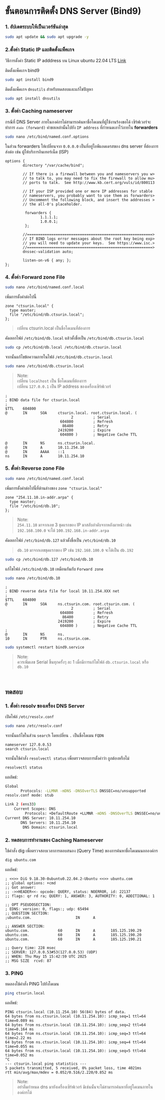 # ขั้นตอนการติดตั้ง DNS Server (Bind9)

### 1. อัปเดตระบบให้เป็นเวอร์ชันล่าสุด

```bash
sudo apt update && sudo apt upgrade -y
```

### 2.ตั้งค่า Static IP และติดตั้งแพ็คเกจ

วิธีการตั้งค่า Static IP adddress บน Linux ubuntu 22.04 LTS [Link](https://github.com/teerakanotk/ubuntu/blob/main/docs/static-ip.md)

ติดตั้งแพ็คเกจ bind9

```bash
sudo apt install bind9
```

ติดตั้งแพ็คเกจ `dnsutils` สำหรับทดสอบและแก้ไขปัญหา

```bash
sudo apt install dnsutils
```

### 3. ตั้งค่า Caching nameserver

กรณีที่ DNS Server ภายในองค์กรไม่สามารถค้นหาชื่อโดเมนที่ผู้ใช้งานร้องขอได้ เซิร์ฟเวอร์จะทำการ `ส่งต่อ (forward)` คำขอเหล่านั้นไปยัง `IP address` ที่กำหนดเอาไว้ภายใน **forwarders**

```bash
sudo nano /etc/bind/named.conf.options
```

ในส่วน forwarders ให้เปลี่ยนจาก `0.0.0.0` เป็นที่อยู่ไอพีแอดเดรสของ dns server ที่ต้องการส่งต่อ เช่น ผู้ให้บริการอินเทอร์เน็ต (ISP)

```
options {
        directory "/var/cache/bind";

        // If there is a firewall between you and nameservers you w>
        // to talk to, you may need to fix the firewall to allow mu>
        // ports to talk.  See http://www.kb.cert.org/vuls/id/800113

        // If your ISP provided one or more IP addresses for stable
        // nameservers, you probably want to use them as forwarders>
        // Uncomment the following block, and insert the addresses >
        // the all-0's placeholder.

         forwarders {
                1.1.1.1;
                1.0.0.1;
         };

        //=========================================================>
        // If BIND logs error messages about the root key being exp>
        // you will need to update your keys.  See https://www.isc.>
        //=========================================================>
        dnssec-validation auto;

        listen-on-v6 { any; };
};
```

### 4. ตั้งค่า Forward zone File

```bash
sudo nano /etc/bind/named.conf.local
```

เพิ่มการตั้งค่าต่อไปนี้

```
zone "ctsurin.local" {
  type master;
  file "/etc/bind/db.ctsurin.local";
};
```

> เปลี่ยน ctsurin.local เป็นชื่อโดเมนที่ต้องการ

คัดลอกไฟล์ `/etc/bind/db.local` แล้วตั้งชื่อเป็น `/etc/bind/db.ctsurin.local`

```bash
sudo cp /etc/bind/db.local /etc/bind/db.ctsurin.local
```

จากนั้นแก้ไขข้อความภายในไฟล์ `/etc/bind/db.ctsurin.local`

```bash
sudo nano /etc/bind/db.ctsurin.local
```

> Note:<br>
> เปลี่ยน `localhost` เป็น ชื่อโดเมนที่ต้องการ<br>
> เปลี่ยน `127.0.0.1` เป็น IP address ของเครื่องเซิร์ฟเวอร์

```
;
; BIND data file for ctsurin.local
;
$TTL    604800
@       IN      SOA     ctsurin.local. root.ctsurin.local. (
                              2         ; Serial
                         604800         ; Refresh
                          86400         ; Retry
                        2419200         ; Expire
                         604800 )       ; Negative Cache TTL

@       IN      NS      ns.ctsurin.local.
@       IN      A       10.11.254.10
@       IN      AAAA    ::1
ns      IN      A       10.11.254.10
```

### 5. ตั้งค่า Reverse zone File

```bash
sudo nano /etc/bind/named.conf.local
```

เพิ่มการตั้งค่าต่อไปนี้ที่ด้านล่างของ `zone "ctsurin.local"`

```
zone "254.11.10.in-addr.arpa" {
  type master;
  file "/etc/bind/db.10";
};
```

> Note:<br>
> `254.11.10` มาจากเลข 3 ชุดแรกของ IP มาสลับลำดับจากหลังมาหน้า เช่น `192.168.100.0` จะได้ `100.192.168.in-addr.arpa`

คัดลอกไฟล์ `/etc/bind/db.127` แล้วตั้งชื่อเป็น `/etc/bind/db.10`

> `db.10` มาจากเลขชุดแรกของ IP เช่น `192.168.100.0` จะได้เป็น `db.192`

```bash
sudo cp /etc/bind/db.127 /etc/bind/db.10
```

แก้ไขไฟล์ `/etc/bind/db.10` เหมือนกันกับ `Forward zone`

```bash
sudo nano /etc/bind/db.10
```

```
;
; BIND reverse data file for local 10.11.254.XXX net
;
$TTL    604800
@       IN      SOA     ns.ctsurin.com. root.ctsurin.com. (
                              2         ; Serial
                         604800         ; Refresh
                          86400         ; Retry
                        2419200         ; Expire
                         604800 )       ; Negative Cache TTL
;
@       IN      NS      ns.
10      IN      PTR     ns.ctsurin.com.
```

```bash
sudo systemctl restart bind9.service
```

> Note:<br>
> ควรเพิ่มเลข Serial ขึ้นทุกครั้งๆ ละ 1 เมื่อมีการแก้ไขไฟล์ `db.ctsurin.local` หรือ `db.10`

<br>

## ทดสอบ

### 1. ตั้งค่า resolv ของเครื่อง DNS Server

เปิดไฟล์ `/etc/resolv.conf` 

```bash
sudo nano /etc/resolv.conf
```

จากนั้นแก้ไขในส่วน `search` โดยเปลี่ยน `.` เป็นชื่อโดเมน `FQDN`

```
nameserver 127.0.0.53
search ctsurin.local
```

จากนั้นใช้คำสั่ง `resolvectl status` เพื่อตรวจสอบการตั้งค่าว่า ถูกต้องหรือไม่

```bash
resolvectl status
```

ผลลัพธ์:

```bash
Global
       Protocols: -LLMNR -mDNS -DNSOverTLS DNSSEC=no/unsupported
resolv.conf mode: stub

Link 2 (ens33)
    Current Scopes: DNS
         Protocols: +DefaultRoute +LLMNR -mDNS -DNSOverTLS DNSSEC=no/unsupported
Current DNS Server: 10.11.254.10
       DNS Servers: 10.11.254.10
        DNS Domain: ctsurin.local
```

### 2. ทดสอบการทำงานของ Caching Nameserver

ใช้คำสั่ง dig เพื่อตรวจสอบเวลาการตอบสนอง (Query Time) ของการค้นหาชื่อโดเมนนอกองค์กร

```bash
dig ubuntu.com
```

ผลลัพธ์:

```
; <<>> DiG 9.18.30-0ubuntu0.22.04.2-Ubuntu <<>> ubuntu.com
;; global options: +cmd
;; Got answer:
;; ->>HEADER<<- opcode: QUERY, status: NOERROR, id: 22137
;; flags: qr rd ra; QUERY: 1, ANSWER: 3, AUTHORITY: 0, ADDITIONAL: 1

;; OPT PSEUDOSECTION:
; EDNS: version: 0, flags:; udp: 65494
;; QUESTION SECTION:
;ubuntu.com.                    IN      A

;; ANSWER SECTION:
ubuntu.com.             60      IN      A       185.125.190.29
ubuntu.com.             60      IN      A       185.125.190.20
ubuntu.com.             60      IN      A       185.125.190.21

;; Query time: 228 msec
;; SERVER: 127.0.0.53#53(127.0.0.53) (UDP)
;; WHEN: Thu May 15 15:42:59 UTC 2025
;; MSG SIZE  rcvd: 87
```

### 3. PING

ทดลองใช้คำสั่ง PING ไปยังโดเมน

```bash
ping ctsurin.local
```

ผลลัพธ์:

```
PING ctsurin.local (10.11.254.10) 56(84) bytes of data.
64 bytes from ns.ctsurin.local (10.11.254.10): icmp_seq=1 ttl=64 time=0.089 ms
64 bytes from ns.ctsurin.local (10.11.254.10): icmp_seq=2 ttl=64 time=0.164 ms
64 bytes from ns.ctsurin.local (10.11.254.10): icmp_seq=3 ttl=64 time=2.22 ms
64 bytes from ns.ctsurin.local (10.11.254.10): icmp_seq=4 ttl=64 time=0.055 ms
64 bytes from ns.ctsurin.local (10.11.254.10): icmp_seq=5 ttl=64 time=0.052 ms
^C
--- ctsurin.local ping statistics ---
5 packets transmitted, 5 received, 0% packet loss, time 4021ms
rtt min/avg/max/mdev = 0.052/0.516/2.220/0.852 ms
```

> Note:<br>
> อย่าลืมกำหนด dns มายังเครื่องเซิร์ฟเวอร์ มิเช่นนั้นจะไม่สามารถค้นหาที่อยู่โดเมนภายในองค์กรได้
